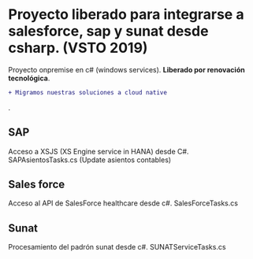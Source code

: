 # Proyecto liberado para integrarse a salesforce, sap y sunat desde csharp. (VSTO 2019)
Proyecto onpremise en c# (windows services). **Liberado por renovación tecnológica**. 
```diff
+ Migramos nuestras soluciones a cloud native
```
.


## SAP
Acceso a XSJS (XS Engine service in HANA) desde C#.
SAPAsientosTasks.cs (Update asientos contables)


## Sales force
Acceso al API de SalesForce healthcare desde c#.
SalesForceTasks.cs

## Sunat
Procesamiento del padrón sunat desde c#.
SUNATServiceTasks.cs
